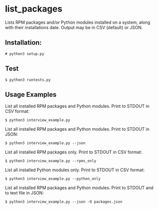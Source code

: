 # list_packages
Lists RPM packages and/or Python modules installed on a system, along with their installations date. Output may be in CSV (default) or JSON.

## Installation:
`# python3 setup.py`

## Test
`$ python3 runtests.py`

## Usage Examples
List all installed RPM packages and Python modules. Print to STDOUT in CSV format:

`$ python3 interview_example.py`

List all installed RPM packages and Python modules. Print to STDOUT in JSON:

`$ python3 interview_example.py --json`

List all installed RPM packages only. Print to STDOUT in CSV format:

`$ python3 interview_example.py --rpms_only`

List all installed Python modules only. Print to STDOUT in CSV format:

`$ python3 interview_example.py --python_only`

List all installed RPM packages and Python modules. Print to STDOUT and to text file in JSON:

`$ python3 interview_example.py --json -O packages.json`
